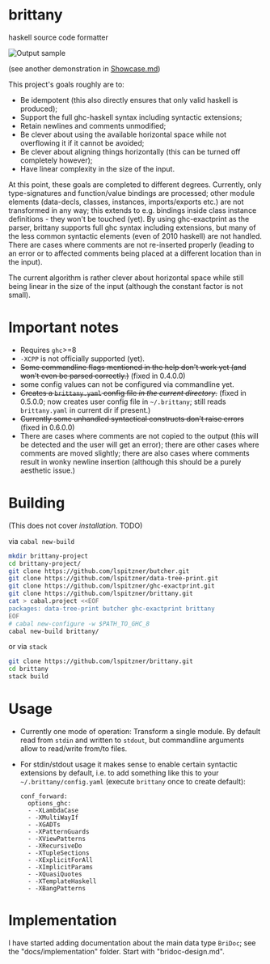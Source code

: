 # brittany
haskell source code formatter

![Output sample](https://github.com/lspitzner/brittany/raw/master/brittany-sample.gif)

(see another demonstration in [Showcase.md](Showcase.md))

This project's goals roughly are to:

- Be idempotent (this also directly ensures that only valid haskell is
  produced);
- Support the full ghc-haskell syntax including syntactic extensions;
- Retain newlines and comments unmodified;
- Be clever about using the available horizontal space while not overflowing
  it if it cannot be avoided;
- Be clever about aligning things horizontally (this can be turned off
  completely however);
- Have linear complexity in the size of the input.

At this point, these goals are completed to different degrees.
Currently, only type-signatures and function/value bindings are processed;
other module elements (data-decls, classes, instances, imports/exports etc.) are not
transformed in any way; this extends to e.g. bindings inside class instance
definitions - they won't be touched (yet).
By using ghc-exactprint as the parser, brittany supports full ghc syntax including
extensions, but many of the less common syntactic elements (even of 2010 haskell) are
not handled.
There are cases where comments are not re-inserted properly (leading to an error or
to affected comments being placed at a different location than in the input).

The current algorithm is rather clever about horizontal space while still being
linear in the size of the input (although the constant factor is not small).

# Important notes

- Requires `ghc`>=8
- `-XCPP` is not officially supported (yet).
- ~~Some commandline flags mentioned in the help don't work yet (and won't even
  be parsed correctly.)~~ (fixed in 0.4.0.0)
- some config values can not be configured via commandline yet.
- ~~Creates a `brittany.yaml` config file _in the current directory_.~~
  (fixed in 0.5.0.0; now creates user config file in `~/.brittany`;
  still reads `brittany.yaml` in current dir if present.)
- ~~Currently some unhandled syntactical constructs don't raise errors~~
  (fixed in 0.6.0.0)
- There are cases where comments are not copied to the output (this will
  be detected and the user will get an error); there are other cases where
  comments are moved slightly; there are also cases where comments result in
  wonky newline insertion (although this should be a purely aesthetic issue.)

# Building

(This does not cover _installation_. TODO)

via `cabal new-build`

~~~~.sh
mkdir brittany-project
cd brittany-project/
git clone https://github.com/lspitzner/butcher.git
git clone https://github.com/lspitzner/data-tree-print.git
git clone https://github.com/lspitzner/ghc-exactprint.git
git clone https://github.com/lspitzner/brittany.git
cat > cabal.project <<EOF
packages: data-tree-print butcher ghc-exactprint brittany
EOF
# cabal new-configure -w $PATH_TO_GHC_8
cabal new-build brittany/
~~~~

or via `stack`

~~~~.sh
git clone https://github.com/lspitzner/brittany.git
cd brittany
stack build
~~~~


# Usage

- Currently one mode of operation: Transform a single module. By default read
  from `stdin` and written to `stdout`, but commandline arguments allow to
  read/write from/to files.
- For stdin/stdout usage it makes sense to enable certain syntactic extensions
  by default, i.e. to add something like this to your
  `~/.brittany/config.yaml` (execute `brittany` once to create default):

  ~~~~
  conf_forward:
    options_ghc:
    - -XLambdaCase
    - -XMultiWayIf
    - -XGADTs
    - -XPatternGuards
    - -XViewPatterns
    - -XRecursiveDo
    - -XTupleSections
    - -XExplicitForAll
    - -XImplicitParams
    - -XQuasiQuotes
    - -XTemplateHaskell
    - -XBangPatterns
  ~~~~

# Implementation

I have started adding documentation about the main data type `BriDoc`; see the
"docs/implementation" folder. Start with "bridoc-design.md".
